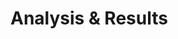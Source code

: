 # Analysis & Results

<!--

  an empty folder for your team to prepare the second phase of the project
    you might use it for
    - scripts
    - data visualizations
    - storing CSV, YML or JSON data sets
    - ... whatever is helpful!

  the contents of this folder will not be graded, it's just for you

-->
